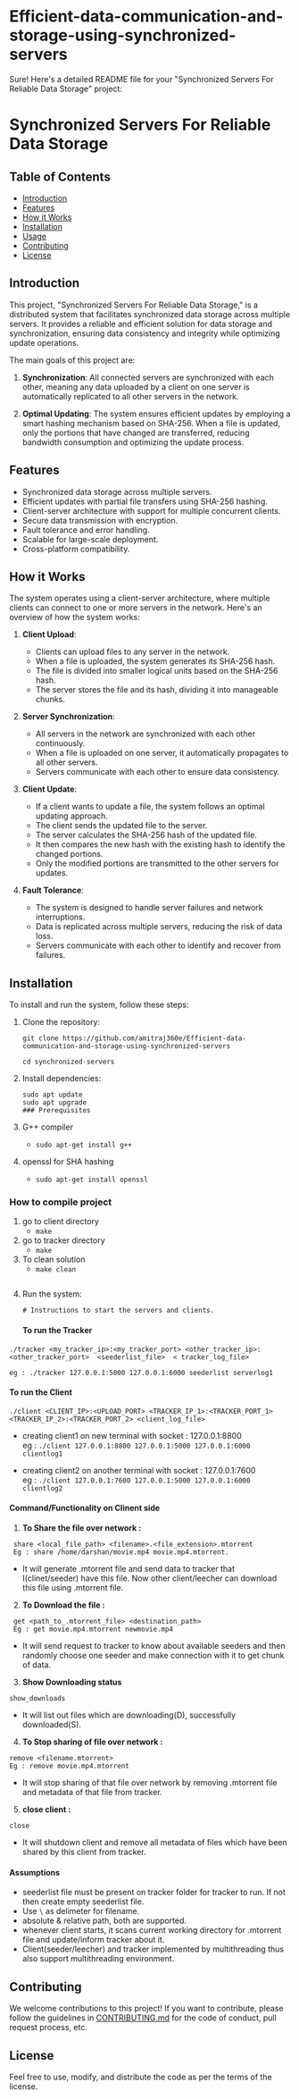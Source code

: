 # Efficient-data-communication-and-storage-using-synchronized-servers
Sure! Here's a detailed README file for your "Synchronized Servers For Reliable Data Storage" project:

# Synchronized Servers For Reliable Data Storage

## Table of Contents
- [Introduction](#introduction)
- [Features](#features)
- [How it Works](#how-it-works)
- [Installation](#installation)
- [Usage](#usage)
- [Contributing](#contributing)
- [License](#license)

## Introduction

This project, "Synchronized Servers For Reliable Data Storage," is a distributed system that facilitates synchronized data storage across multiple servers. It provides a reliable and efficient solution for data storage and synchronization, ensuring data consistency and integrity while optimizing update operations.

The main goals of this project are:
1. **Synchronization**: All connected servers are synchronized with each other, meaning any data uploaded by a client on one server is automatically replicated to all other servers in the network.

2. **Optimal Updating**: The system ensures efficient updates by employing a smart hashing mechanism based on SHA-256. When a file is updated, only the portions that have changed are transferred, reducing bandwidth consumption and optimizing the update process.

## Features

- Synchronized data storage across multiple servers.
- Efficient updates with partial file transfers using SHA-256 hashing.
- Client-server architecture with support for multiple concurrent clients.
- Secure data transmission with encryption.
- Fault tolerance and error handling.
- Scalable for large-scale deployment.
- Cross-platform compatibility.

## How it Works

The system operates using a client-server architecture, where multiple clients can connect to one or more servers in the network. Here's an overview of how the system works:

1. **Client Upload**:
   - Clients can upload files to any server in the network.
   - When a file is uploaded, the system generates its SHA-256 hash.
   - The file is divided into smaller logical units based on the SHA-256 hash.
   - The server stores the file and its hash, dividing it into manageable chunks.

2. **Server Synchronization**:
   - All servers in the network are synchronized with each other continuously.
   - When a file is uploaded on one server, it automatically propagates to all other servers.
   - Servers communicate with each other to ensure data consistency.

3. **Client Update**:
   - If a client wants to update a file, the system follows an optimal updating approach.
   - The client sends the updated file to the server.
   - The server calculates the SHA-256 hash of the updated file.
   - It then compares the new hash with the existing hash to identify the changed portions.
   - Only the modified portions are transmitted to the other servers for updates.

4. **Fault Tolerance**:
   - The system is designed to handle server failures and network interruptions.
   - Data is replicated across multiple servers, reducing the risk of data loss.
   - Servers communicate with each other to identify and recover from failures.

## Installation

To install and run the system, follow these steps:

1. Clone the repository:
   ```
   git clone https://github.com/amitraj360e/Efficient-data-communication-and-storage-using-synchronized-servers

   cd synchronized-servers
   ```

2. Install dependencies:
   ```
   sudo apt update
   sudo apt upgrade
   ### Prerequisites
1. G++ compiler
   * ```sudo apt-get install g++```
2. openssl for SHA hashing
   * ```sudo apt-get install openssl```
### How to compile project
1. go to client directory
   * ```make```
2. go to tracker directory
   * ```make```
3. To clean solution 
   * ```make clean```
   ```
4. Run the system:
   ```
   # Instructions to start the servers and clients.
   ```
   #### To run the Tracker

```
./tracker <my_tracker_ip>:<my_tracker_port> <other_tracker_ip>:<other_tracker_port>  <seederlist_file>  < tracker_log_file>

eg : ./tracker 127.0.0.1:5000 127.0.0.1:6000 seederlist serverlog1
```

#### To run the Client

```
./client <CLIENT_IP>:<UPLOAD_PORT> <TRACKER_IP_1>:<TRACKER_PORT_1> <TRACKER_IP_2>:<TRACKER_PORT_2> <client_log_file>
```
* creating client1 on new terminal with socket : 127.0.0.1:8800 <br/>
eg : ```./client 127.0.0.1:8800 127.0.0.1:5000 127.0.0.1:6000 clientlog1```

* creating client2 on another terminal with socket : 127.0.0.1:7600 <br/>
eg : ```./client 127.0.0.1:7600 127.0.0.1:5000 127.0.0.1:6000 clientlog2```

#### Command/Functionality on Clinent side 
 
 1. **To Share the file over network :** <br/>
 ```
  share <local_file_path> <filename>.<file_extension>.mtorrent
  Eg : share /home/darshan/movie.mp4 movie.mp4.mtorrent.
  ```
 * It will generate .mtorrent file and send data to tracker that I(clinet/seeder) have this file. Now other client/leecher can download this file using .mtorrent file.
  
 2. **To Download the file :** <br/>
 ```
  get <path_to_.mtorrent_file> <destination_path>
  Eg : get movie.mp4.mtorrent newmovie.mp4
  ```
 * It will send request to tracker to know about available seeders and then randomly choose one seeder and make connection with it to get chunk of data. 
  
 3. **Show Downloading status** <br/>
 ```
 show_downloads
 ```
 * It will list out files which are downloading(D), successfully downloaded(S). 
 
4. **To Stop sharing of file over network :** <br/>
 ```
 remove <filename.mtorrent>
 Eg : remove movie.mp4.mtorrent
 ```
 * It will stop sharing of that file over network by removing .mtorrent file and metadata of that file from tracker.

5. **close client :** <br/>
 ```
 close
 ```
 * It will shutdown client and  remove all metadata of files which have been shared by this client from tracker. 
  
 #### Assumptions

* seederlist file must be present on tracker folder for tracker to run. If not then create empty seederlist file.
* Use ```\``` as delimeter for filename.
* absolute & relative path, both are supported.
* whenever client starts, it scans current working directory for .mtorrent file and update/inform tracker about it.
* Client(seeder/leecher) and tracker implemented by multithreading thus also support multithreading environment.
 
   



## Contributing

We welcome contributions to this project! If you want to contribute, please follow the guidelines in [CONTRIBUTING.md](CONTRIBUTING.md) for the code of conduct, pull request process, etc.

## License

Feel free to use, modify, and distribute the code as per the terms of the license.
